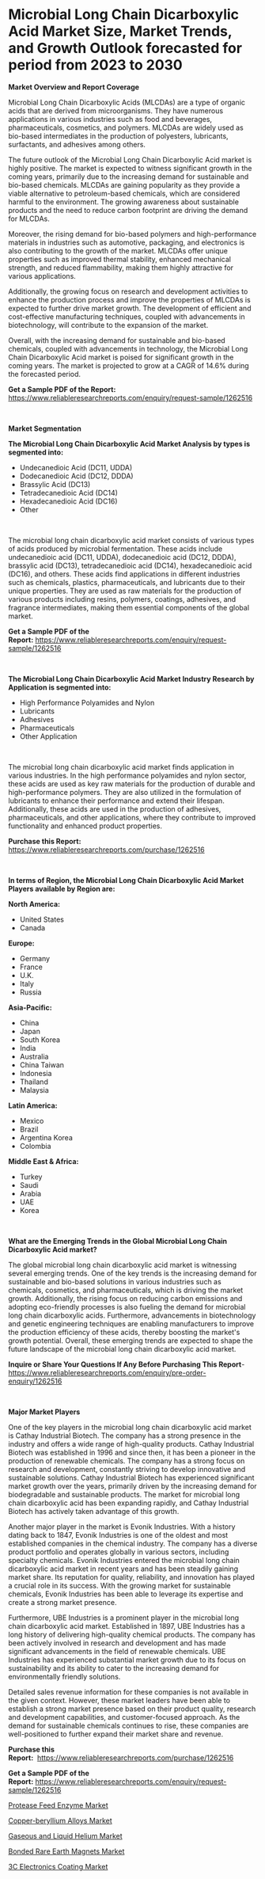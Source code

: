 <p><h1>Microbial Long Chain Dicarboxylic Acid Market Size, Market Trends, and Growth Outlook forecasted for period from 2023 to 2030</h1></p><p><strong>Market Overview and Report Coverage</strong></p>
<p><p>Microbial Long Chain Dicarboxylic Acids (MLCDAs) are a type of organic acids that are derived from microorganisms. They have numerous applications in various industries such as food and beverages, pharmaceuticals, cosmetics, and polymers. MLCDAs are widely used as bio-based intermediates in the production of polyesters, lubricants, surfactants, and adhesives among others.</p><p>The future outlook of the Microbial Long Chain Dicarboxylic Acid market is highly positive. The market is expected to witness significant growth in the coming years, primarily due to the increasing demand for sustainable and bio-based chemicals. MLCDAs are gaining popularity as they provide a viable alternative to petroleum-based chemicals, which are considered harmful to the environment. The growing awareness about sustainable products and the need to reduce carbon footprint are driving the demand for MLCDAs.</p><p>Moreover, the rising demand for bio-based polymers and high-performance materials in industries such as automotive, packaging, and electronics is also contributing to the growth of the market. MLCDAs offer unique properties such as improved thermal stability, enhanced mechanical strength, and reduced flammability, making them highly attractive for various applications.</p><p>Additionally, the growing focus on research and development activities to enhance the production process and improve the properties of MLCDAs is expected to further drive market growth. The development of efficient and cost-effective manufacturing techniques, coupled with advancements in biotechnology, will contribute to the expansion of the market.</p><p>Overall, with the increasing demand for sustainable and bio-based chemicals, coupled with advancements in technology, the Microbial Long Chain Dicarboxylic Acid market is poised for significant growth in the coming years. The market is projected to grow at a CAGR of 14.6% during the forecasted period.</p></p>
<p><strong>Get a Sample PDF of the Report:</strong> <a href="https://www.reliableresearchreports.com/enquiry/request-sample/1262516">https://www.reliableresearchreports.com/enquiry/request-sample/1262516</a></p>
<p>&nbsp;</p>
<p><strong>Market Segmentation</strong></p>
<p><strong>The Microbial Long Chain Dicarboxylic Acid Market Analysis by types is segmented into:</strong></p>
<p><ul><li>Undecanedioic Acid (DC11, UDDA)</li><li>Dodecanedioic Acid (DC12, DDDA)</li><li>Brassylic Acid (DC13)</li><li>Tetradecanedioic Acid (DC14)</li><li>Hexadecanedioic Acid (DC16)</li><li>Other</li></ul></p>
<p>&nbsp;</p>
<p><p>The microbial long chain dicarboxylic acid market consists of various types of acids produced by microbial fermentation. These acids include undecanedioic acid (DC11, UDDA), dodecanedioic acid (DC12, DDDA), brassylic acid (DC13), tetradecanedioic acid (DC14), hexadecanedioic acid (DC16), and others. These acids find applications in different industries such as chemicals, plastics, pharmaceuticals, and lubricants due to their unique properties. They are used as raw materials for the production of various products including resins, polymers, coatings, adhesives, and fragrance intermediates, making them essential components of the global market.</p></p>
<p><strong>Get a Sample PDF of the Report:</strong>&nbsp;<a href="https://www.reliableresearchreports.com/enquiry/request-sample/1262516">https://www.reliableresearchreports.com/enquiry/request-sample/1262516</a></p>
<p>&nbsp;</p>
<p><strong>The Microbial Long Chain Dicarboxylic Acid Market Industry Research by Application is segmented into:</strong></p>
<p><ul><li>High Performance Polyamides and Nylon</li><li>Lubricants</li><li>Adhesives</li><li>Pharmaceuticals</li><li>Other Application</li></ul></p>
<p>&nbsp;</p>
<p><p>The microbial long chain dicarboxylic acid market finds application in various industries. In the high performance polyamides and nylon sector, these acids are used as key raw materials for the production of durable and high-performance polymers. They are also utilized in the formulation of lubricants to enhance their performance and extend their lifespan. Additionally, these acids are used in the production of adhesives, pharmaceuticals, and other applications, where they contribute to improved functionality and enhanced product properties.</p></p>
<p><strong>Purchase this Report:</strong>&nbsp; <a href="https://www.reliableresearchreports.com/purchase/1262516">https://www.reliableresearchreports.com/purchase/1262516</a></p>
<p>&nbsp;</p>
<p><strong>In terms of Region, the Microbial Long Chain Dicarboxylic Acid Market Players available by Region are:</strong></p>
<p>
    <p> <strong> North America: </strong>
        <ul>
            <li>United States</li>
            <li>Canada</li>
        </ul>
        </p> 
    <p> <strong> Europe: </strong>
        <ul>
            <li>Germany</li>
            <li>France</li>
            <li>U.K.</li>
            <li>Italy</li>
            <li>Russia</li>
        </ul>
        </p> 
    <p> <strong> Asia-Pacific: </strong>
        <ul>
            <li>China</li>
            <li>Japan</li>
            <li>South Korea</li>
            <li>India</li>
            <li>Australia</li>
            <li>China Taiwan</li>
            <li>Indonesia</li>
            <li>Thailand</li>
            <li>Malaysia</li>
        </ul>
        </p> 
    <p> <strong> Latin America: </strong>
        <ul>
            <li>Mexico</li>
            <li>Brazil</li>
            <li>Argentina Korea</li>
            <li>Colombia</li>
        </ul>
        </p> 
    <p> <strong> Middle East & Africa: </strong>
        <ul>
            <li>Turkey</li>
            <li>Saudi</li>
            <li>Arabia</li>
            <li>UAE</li>
            <li>Korea</li>
        </ul>
    </p>
    </p>
<p>&nbsp;</p>
<p><strong>What are the Emerging Trends in the Global Microbial Long Chain Dicarboxylic Acid market?</strong></p>
<p><p>The global microbial long chain dicarboxylic acid market is witnessing several emerging trends. One of the key trends is the increasing demand for sustainable and bio-based solutions in various industries such as chemicals, cosmetics, and pharmaceuticals, which is driving the market growth. Additionally, the rising focus on reducing carbon emissions and adopting eco-friendly processes is also fueling the demand for microbial long chain dicarboxylic acids. Furthermore, advancements in biotechnology and genetic engineering techniques are enabling manufacturers to improve the production efficiency of these acids, thereby boosting the market's growth potential. Overall, these emerging trends are expected to shape the future landscape of the microbial long chain dicarboxylic acid market.</p></p>
<p><strong>Inquire or Share Your Questions If Any Before Purchasing This Report</strong>- <a href="https://www.reliableresearchreports.com/enquiry/pre-order-enquiry/1262516">https://www.reliableresearchreports.com/enquiry/pre-order-enquiry/1262516</a></p>
<p>&nbsp;</p>
<p><strong>Major Market Players</strong></p>
<p><p>One of the key players in the microbial long chain dicarboxylic acid market is Cathay Industrial Biotech. The company has a strong presence in the industry and offers a wide range of high-quality products. Cathay Industrial Biotech was established in 1996 and since then, it has been a pioneer in the production of renewable chemicals. The company has a strong focus on research and development, constantly striving to develop innovative and sustainable solutions. Cathay Industrial Biotech has experienced significant market growth over the years, primarily driven by the increasing demand for biodegradable and sustainable products. The market for microbial long chain dicarboxylic acid has been expanding rapidly, and Cathay Industrial Biotech has actively taken advantage of this growth.</p><p>Another major player in the market is Evonik Industries. With a history dating back to 1847, Evonik Industries is one of the oldest and most established companies in the chemical industry. The company has a diverse product portfolio and operates globally in various sectors, including specialty chemicals. Evonik Industries entered the microbial long chain dicarboxylic acid market in recent years and has been steadily gaining market share. Its reputation for quality, reliability, and innovation has played a crucial role in its success. With the growing market for sustainable chemicals, Evonik Industries has been able to leverage its expertise and create a strong market presence.</p><p>Furthermore, UBE Industries is a prominent player in the microbial long chain dicarboxylic acid market. Established in 1897, UBE Industries has a long history of delivering high-quality chemical products. The company has been actively involved in research and development and has made significant advancements in the field of renewable chemicals. UBE Industries has experienced substantial market growth due to its focus on sustainability and its ability to cater to the increasing demand for environmentally friendly solutions.</p><p>Detailed sales revenue information for these companies is not available in the given context. However, these market leaders have been able to establish a strong market presence based on their product quality, research and development capabilities, and customer-focused approach. As the demand for sustainable chemicals continues to rise, these companies are well-positioned to further expand their market share and revenue.</p></p>
<p><strong>Purchase this Report:</strong>&nbsp;&nbsp;<a href="https://www.reliableresearchreports.com/purchase/1262516">https://www.reliableresearchreports.com/purchase/1262516</a></p>
<p></p>
<p><strong>Get a Sample PDF of the Report:</strong>&nbsp;<a href="https://www.reliableresearchreports.com/enquiry/request-sample/1262516">https://www.reliableresearchreports.com/enquiry/request-sample/1262516</a></p>
<p><p><a href="https://github.com/luckyshygirl/Market-Research-Report-List-2/blob/main/protease-feed-enzyme-market.md">Protease Feed Enzyme Market</a></p><p><a href="https://github.com/sofayahoo2023/Market-Research-Report-List-2/blob/main/copper-beryllium-alloys-market.md">Copper-beryllium Alloys Market</a></p><p><a href="https://github.com/gdfhhhj/Market-Research-Report-List-2/blob/main/gaseous-and-liquid-helium-market.md">Gaseous and Liquid Helium Market</a></p><p><a href="https://github.com/gulaimolin/Market-Research-Report-List-1/blob/main/bonded-rare-earth-magnets-market.md">Bonded Rare Earth Magnets Market</a></p><p><a href="https://github.com/vimar16th/Market-Research-Report-List-2/blob/main/3c-electronics-coating-market.md">3C Electronics Coating Market</a></p></p>